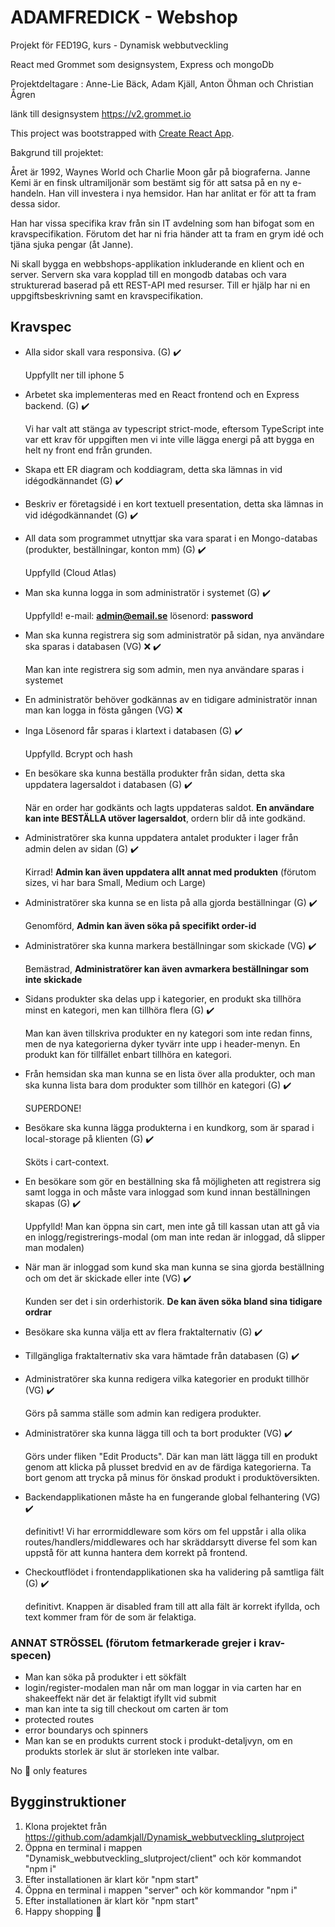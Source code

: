 # ADAMFREDICK - Webshop

Projekt för FED19G, kurs - Dynamisk webbutveckling

React med Grommet som designsystem, Express och mongoDb

Projektdeltagare : Anne-Lie Bäck, Adam Kjäll, Anton Öhman och Christian Ågren

länk till designsystem
https://v2.grommet.io

This project was bootstrapped with [Create React App](https://github.com/facebook/create-react-app).

Bakgrund till projektet:

Året är 1992, Waynes World och Charlie Moon går på biograferna. Janne Kemi är en finsk ultramiljonär som bestämt sig för att satsa på en ny e-handeln. Han vill investera i nya hemsidor. Han har anlitat er för att ta fram dessa sidor.

Han har vissa specifika krav från sin IT avdelning som han bifogat som en kravspecifikation. Förutom det har ni fria händer att ta fram en grym idé och tjäna sjuka pengar (åt Janne).

Ni skall bygga en webbshops-applikation inkluderande en klient och en server. Servern ska vara kopplad till en mongodb databas och vara strukturerad baserad på ett REST-API med resurser. Till er hjälp har ni en uppgiftsbeskrivning samt en kravspecifikation.


## Kravspec

- Alla sidor skall vara responsiva. (G) :heavy_check_mark:

  Uppfyllt ner till iphone 5


- Arbetet ska implementeras med en React frontend och en Express backend. (G) :heavy_check_mark:

   Vi har valt att stänga av typescript strict-mode, eftersom TypeScript inte var ett krav för uppgiften men vi inte ville lägga energi på att bygga en helt ny front end från grunden.
 

- Skapa ett ER diagram och koddiagram, detta ska lämnas in vid idégodkännandet (G) :heavy_check_mark:

- Beskriv er företagsidé i en kort textuell presentation, detta ska lämnas in vid idégodkännandet (G) :heavy_check_mark:

- All data som programmet utnyttjar ska vara sparat i en Mongo-databas (produkter, beställningar, konton mm) (G) :heavy_check_mark: 

  Uppfylld (Cloud Atlas)


- Man ska kunna logga in som administratör i systemet (G) :heavy_check_mark: 

  Uppfylld!
   e-mail: **admin@email.se** lösenord: **password**
 

- Man ska kunna registrera sig som administratör på sidan, nya användare ska sparas i databasen (VG) :x: :heavy_check_mark:  

  Man kan inte registrera sig som admin, men nya användare sparas i systemet


- En administratör behöver godkännas av en tidigare administratör innan man kan logga in fösta gången (VG) :x:

- Inga Lösenord får sparas i klartext i databasen (G) :heavy_check_mark:

   Uppfylld. Bcrypt och hash
 

- En besökare ska kunna beställa produkter från sidan, detta ska uppdatera lagersaldot i databasen (G) :heavy_check_mark: 

  När en order har godkänts och lagts uppdateras saldot. **En användare kan inte BESTÄLLA utöver lagersaldot**, ordern blir då inte godkänd.


- Administratörer ska kunna uppdatera antalet produkter i lager från admin delen av sidan (G) :heavy_check_mark: 

  Kirrad! **Admin kan även uppdatera allt annat med produkten** (förutom sizes, vi har bara Small, Medium och Large)


- Administratörer ska kunna se en lista på alla gjorda beställningar (G) :heavy_check_mark: 

   Genomförd, **Admin kan även söka på specifikt order-id**
 

- Administratörer ska kunna markera beställningar som skickade (VG) :heavy_check_mark:

   Bemästrad, **Administratörer kan även avmarkera beställningar som inte skickade**
 

- Sidans produkter ska delas upp i kategorier, en produkt ska tillhöra minst en kategori, men kan tillhöra flera (G) :heavy_check_mark:

   Man kan även tillskriva produkter en ny kategori som inte redan finns, men de nya kategorierna dyker tyvärr inte upp i header-menyn. En produkt kan för tillfället enbart tillhöra en kategori.


- Från hemsidan ska man kunna se en lista över alla produkter, och man ska kunna lista bara dom produkter som tillhör en kategori (G) :heavy_check_mark:

   SUPERDONE!


- Besökare ska kunna lägga produkterna i en kundkorg, som är sparad i local-storage på klienten (G) :heavy_check_mark:
  
  Sköts i cart-context.

- En besökare som gör en beställning ska få möjligheten att registrera sig samt logga in och måste vara inloggad som kund innan beställningen skapas (G) :heavy_check_mark: 

  Uppfylld! Man kan öppna sin cart, men inte gå till kassan utan att gå via en inlogg/registrerings-modal (om man inte redan är inloggad, då slipper man modalen)


- När man är inloggad som kund ska man kunna se sina gjorda beställning och om det är skickade eller inte (VG) :heavy_check_mark: 

  Kunden ser det i sin orderhistorik. **De kan även söka bland sina tidigare ordrar**


- Besökare ska kunna välja ett av flera fraktalternativ (G) :heavy_check_mark:

- Tillgängliga fraktalternativ ska vara hämtade från databasen (G) :heavy_check_mark:

- Administratörer ska kunna redigera vilka kategorier en produkt tillhör (VG) :heavy_check_mark:

  Görs på samma ställe som admin kan redigera produkter.


- Administratörer ska kunna lägga till och ta bort produkter (VG) :heavy_check_mark:

  Görs under fliken "Edit Products". Där kan man lätt lägga till en produkt genom att klicka på plusset bredvid en av de färdiga kategorierna. Ta bort genom att trycka på minus för önskad produkt i produktöversikten.



- Backendapplikationen måste ha en fungerande global felhantering (VG) :heavy_check_mark: 

  definitivt! Vi har errormiddleware som körs om fel uppstår i alla olika routes/handlers/middlewares och har skräddarsytt diverse fel som kan uppstå för att kunna hantera dem korrekt på frontend.


- Checkoutflödet i frontendapplikationen ska ha validering på samtliga fält (G) :heavy_check_mark: 

  definitivt. Knappen är disabled fram till att alla fält är korrekt ifyllda, och text kommer fram för de som är felaktiga.



### ANNAT STRÖSSEL (förutom fetmarkerade grejer i krav-specen)

- Man kan söka på produkter i ett sökfält
- login/register-modalen man når om man loggar in via carten har en shakeeffekt när det är felaktigt ifyllt vid submit
- man kan inte ta sig till checkout om carten är tom
- protected routes
- error boundarys och spinners
- Man kan se en produkts current stock i produkt-detaljvyn, om en produkts storlek är slut är storleken inte valbar.


No :bug: only features

## Bygginstruktioner

1. Klona projektet från https://github.com/adamkjall/Dynamisk_webbutveckling_slutproject
2. Öppna en terminal i mappen "Dynamisk_webbutveckling_slutproject/client" och kör kommandot "npm i"
3. Efter installationen är klart kör "npm start"
4. Öppna en terminal i mappen "server" och kör kommandor "npm i"
5. Efter installationen är klart kör "npm start"
6. Happy shopping :handbag:


